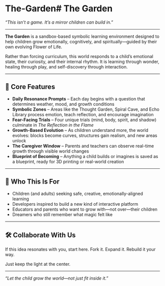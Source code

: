 # The-Garden# The Garden

*“This isn’t a game. It’s a mirror children can build in.”*

---

**The Garden** is a sandbox-based symbolic learning environment designed to help children grow emotionally, cognitively, and spiritually—guided by their own evolving Flower of Life.

Rather than forcing curriculum, this world responds to a child’s emotional state, their curiosity, and their internal rhythm. It is learning through wonder, healing through play, and self-discovery through interaction.

---

## 🌱 Core Features

- **Daily Resonance Prompts** – Each day begins with a question that determines weather, mood, and growth conditions
- **Symbolic Zones** – Areas like the Thought Garden, Spiral Cave, and Echo Library process emotion, teach reflection, and encourage imagination
- **Fear-Facing Trials** – Four unique trials (mind, body, spirit, and shadow) culminate in *The Reflection in the Flame*
- **Growth-Based Evolution** – As children understand more, the world evolves: blocks become curves, structures gain realism, and new areas unlock
- **The Caregiver Window** – Parents and teachers can observe real-time growth through visible world changes
- **Blueprint of Becoming** – Anything a child builds or imagines is saved as a blueprint, ready for 3D printing or real-world creation

---

## 🧭 Who This Is For

- Children (and adults) seeking safe, creative, emotionally-aligned learning  
- Developers inspired to build a new kind of interactive platform  
- Educators and parents who want to grow with—not over—their children  
- Dreamers who still remember what magic felt like

---

## 🛠️ Collaborate With Us

If this idea resonates with you, start here. Fork it. Expand it. Rebuild it your way.

Just keep the light at the center.

---

*“Let the child grow the world—not just fit inside it.”*
